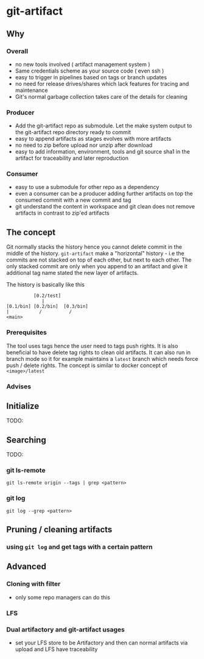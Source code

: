 # git-artifact

## Why

### Overall
- no new tools involved ( artifact management system )
- Same credentials scheme as your source code ( even ssh )
- easy to trigger in pipelines based on tags or branch updates
- no need for release drives/shares which lack features for tracing and maintenance
- Git's normal garbage collection takes care of the details for cleaning

### Producer
- Add the git-artifact repo as submodule. Let the make system output to the git-artifact repo directory ready to commit
- easy to append artifacts as stages evolves with more artifacts
- no need to zip before upload nor unzip after download
- easy to add information, environment, tools and git source sha1 in the artifact for traceability and later reproduction

### Consumer
- easy to use a submodule for other repo as a dependency
- even a consumer can be a producer adding further artifacts on top the consumed commit with a new commit and tag
- git understand the content in workspace and git clean does not remove artifacts in contrast to zip'ed artifacts

## The concept
Git normally stacks the history hence you cannot delete commit in the middle of the history. `git-artifact` make a "horizontal" history - i.e the commits are not stacked on top of each other, but next to each other. The only stacked commit are only when you append to an artifact and give it additional tag name stated the new layer of artifacts.

The history is basically like this 
```
          [0.2/test] 
             |
[0.1/bin] [0.2/bin]  [0.3/bin]
|           /          / 
<main>
```

### Prerequisites 
The tool uses tags hence the user need to tags push rights. It is also beneficial to have delete tag rights to clean old artifacts. It can also run in branch mode so it for example maintains a `latest` branch which needs force push / delete rights. The concept is similar to docker concept of `<image>/latest` 

### Advises

## Initialize
TODO:

## Searching
TODO:

### git ls-remote
```
git ls-remote origin --tags | grep <pattern>
```
  
### git log
```
git log --grep <pattern>
```

## Pruning / cleaning artifacts
### using `git log` and get tags with a certain pattern 
### 

## Advanced

### Cloning with filter
- only some repo managers can do this

### LFS

### Dual artifactory and git-artifact usages
- set your LFS store to be Artifactory and then can normal artifacts via upload and LFS have traceability
